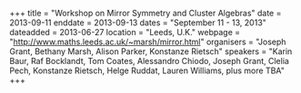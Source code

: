 +++
title = "Workshop on Mirror Symmetry and Cluster Algebras"
date = 2013-09-11
enddate = 2013-09-13
dates = "September 11 - 13, 2013"
dateadded = 2013-06-27
location = "Leeds, U.K."
webpage = "http://www.maths.leeds.ac.uk/~marsh/mirror.html"
organisers = "Joseph Grant, Bethany Marsh, Alison Parker, Konstanze Rietsch"
speakers = "Karin Baur, Raf Bocklandt, Tom Coates, Alessandro Chiodo, Joseph Grant, Clelia Pech, Konstanze Rietsch, Helge Ruddat, Lauren Williams, plus more TBA"
+++
